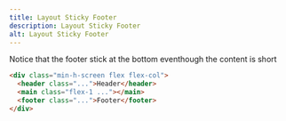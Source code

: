 ```yaml
---
title: Layout Sticky Footer
description: Layout Sticky Footer
alt: Layout Sticky Footer
---
```


<p class="text-sm mb-6">Notice that the footer stick at the bottom eventhough the content is short</p>

<base-snippet :centered_preview="false" custom_preview_class="h-72 p-4">

  <template v-slot:preview>
    <div class="h-full flex flex-col border border-indigo-300">
      <header class="p-2 bg-indigo-50 border-b border-indigo-300">Header</header>
      <main class="flex-1 bg-indigo-50 border-b border-indigo-300 p-2">
        <div class="mb-20">Content</div>
      </main>
      <footer class="p-2 bg-indigo-50">Footer</footer>
    </div>
  </template>

  ```html
  <div class="min-h-screen flex flex-col">
    <header class="...">Header</header>
    <main class="flex-1 ..."></main>
    <footer class="...">Footer</footer>
  </div>
  ```

  <template v-slot:source>
    <a class="btn btn-primary btn-lg" href="https://play.tailwindcss.com/hvSifp5tCd">Live Edit</a>
  </template>

</base-snippet>

<related-ui search_key="layout"></related-ui>